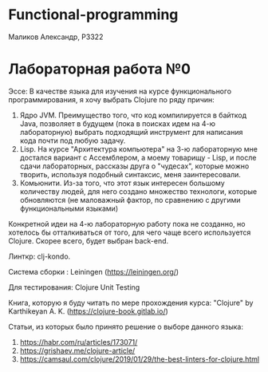 
# Functional-programming
Маликов Александр, P3322

# Лабораторная работа №0
Эссе:
В качестве языка для изучения на курсе функционального программирования, я хочу выбрать Clojure по ряду причин:
1) Ядро JVM. Преимущество того, что код компилируется в байткод Java, позволяет в будущем (пока в поисках идем на 4-ю лабораторную) выбрать подходящий инструмент для написания кода почти под любую задачу.
2) Lisp. На курсе "Архитектура компьютера" на 3-ю лабораторную мне достался вариант с Ассемблером, а моему товарищу - Lisp, и после сдачи лабораторных, рассказы друга о "чудесах", которые можно творить, используя подобный синтаксис, меня заинтересовали.
3) Комьюнити. Из-за того, что этот язык интересен большому количеству людей, для него создано множество технологи, которые обновляются (не маловажный фактор, по сравнению с другими функциональными языками)

Конкретной идеи на 4-ю лабораторную работу пока не созданно, но хотелось бы отталкиваться от того, для чего чаще всего используется Clojure. Скорее всего, будет выбран back-end.  

Линткр: clj-kondo. 

Cистема сборки : Leiningen (https://leiningen.org/) 

Для тестирования: Clojure Unit Testing

Книга, которую я буду читать по мере прохождения курса: "Clojure" by Karthikeyan A. K. (https://clojure-book.gitlab.io/)

Статьи, из которых было принято решение о выборе данного языка: 
1) https://habr.com/ru/articles/173071/
2) https://grishaev.me/clojure-article/
3) https://camsaul.com/clojure/2019/01/29/the-best-linters-for-clojure.html

